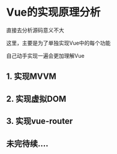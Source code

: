 # Vue的实现原理分析

直接去分析源码意义不大

这里，主要是为了单独实现Vue中的每个功能

自己动手实现一遍会更加理解Vue

## 1. 实现MVVM

## 2. 实现虚拟DOM

## 3. 实现vue-router

## 未完待续....